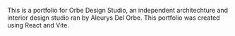 This is a portfolio for Orbe Design Studio, an independent architechture and interior design studio ran by Aleurys Del Orbe. This portfolio was created using React and Vite.